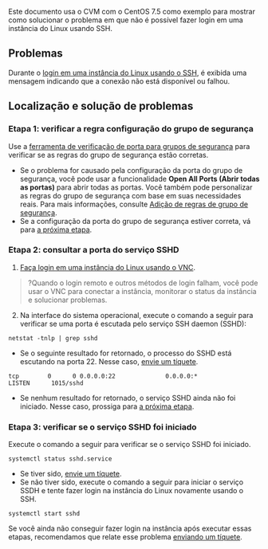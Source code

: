 Este documento usa o CVM com o CentOS 7.5 como exemplo para mostrar como solucionar o problema em que não é possível fazer login em uma instância do Linux usando SSH.

## Problemas

Durante o [login em uma instância do Linux usando o SSH](https://intl.cloud.tencent.com/document/product/213/32501), é exibida uma mensagem indicando que a conexão não está disponível ou falhou.

## Localização e solução de problemas
### Etapa 1: verificar a regra configuração do grupo de segurança

Use a [ferramenta de verificação de porta para grupos de segurança](https://console.cloud.tencent.com/vpc/helper) para verificar se as regras do grupo de segurança estão corretas.
- Se o problema for causado pela configuração da porta do grupo de segurança, você pode usar a funcionalidade **Open All Ports (Abrir todas as portas)** para abrir todas as portas. Você também pode personalizar as regras do grupo de segurança com base em suas necessidades reais. Para mais informações, consulte [Adição de regras de grupo de segurança](https://intl.cloud.tencent.com/document/product/213/34272).
- Se a configuração da porta do grupo de segurança estiver correta, vá para [a próxima etapa](#step07).
 
### Etapa 2: consultar a porta do serviço SSHD
1. <span id="step07">[Faça login em uma instância do Linux usando o VNC](https://intl.cloud.tencent.com/document/product/213/32494).</span>
>?Quando o login remoto e outros métodos de login falham, você pode usar o VNC para conectar a instância, monitorar o status da instância e solucionar problemas.
>
2. Na interface do sistema operacional, execute o comando a seguir para verificar se uma porta é escutada pelo serviço SSH daemon (SSHD):
```
netstat -tnlp | grep sshd
```
 - Se o seguinte resultado for retornado, o processo do SSHD está escutando na porta 22. Nesse caso, [envie um tíquete](https://console.cloud.tencent.com/workorder/category).
```
tcp        0      0 0.0.0.0:22              0.0.0.0:*               LISTEN      1015/sshd  
```
 - Se nenhum resultado for retornado, o serviço SSHD ainda não foi iniciado. Nesse caso, prossiga para [a próxima etapa](#step09).
 
### Etapa 3: verificar se o serviço SSHD foi iniciado
<span id="step09">Execute o comando a seguir para verificar se o serviço SSHD foi iniciado.</span>
```
systemctl status sshd.service
```
 - Se tiver sido, [envie um tíquete](https://console.cloud.tencent.com/workorder/category).
 - Se não tiver sido, execute o comando a seguir para iniciar o serviço SSDH e tente fazer login na instância do Linux novamente usando o SSH.
```
systemctl start sshd
```

Se você ainda não conseguir fazer login na instância após executar essas etapas, recomendamos que relate esse problema [enviando um tíquete](https://console.cloud.tencent.com/workorder/category).

